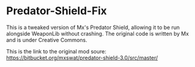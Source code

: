 # Predator-Shield-Fix

This is a tweaked version of Mx's Predator Shield, allowing it to be run alongside WeaponLib without crashing.
The original code is written by Mx and is under Creative Commons.

This is the link to the original mod soure:
https://bitbucket.org/mxswat/predator-shield-3.0/src/master/
